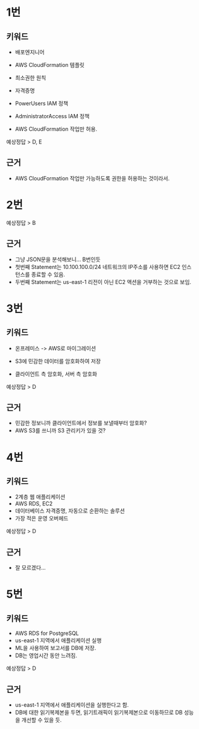 # 1번
## 키워드
- 배포엔지니어
- AWS CloudFormation 템플릿
- 최소권한 원칙

- 자격증명
- PowerUsers IAM 정책
- AdministratorAccess IAM 정책
- AWS CloudFormation 작업만 허용.

예상정답 > D, E

## 근거
- AWS CloudFormation 작업만 가능하도록 권한을 허용하는 것이라서.



# 2번
예상정답 > B

## 근거
- 그냥 JSON문을 분석해보니... B번인듯
- 첫번째 Statement는 10.100.100.0/24 네트워크의 IP주소를 사용하면 EC2 인스턴스를 종료할 수 있음.
- 두번째 Statement는 us-east-1 리전이 아닌 EC2 액션을 거부하는 것으로 보임.



# 3번
## 키워드
- 온프레미스 -> AWS로 마이그레이션
- S3에 민감한 데이터를 암호화하여 저장

- 클라이언트 측 암호화, 서버 측 암호화

예상정답 > D

## 근거
- 민감한 정보니까 클라이언트에서 정보를 보낼때부터 암호화?
- AWS S3를 쓰니까 S3 관리키가 있을 것?



# 4번
## 키워드
- 2계층 웹 애플리케이션
- AWS RDS, EC2
- 데이터베이스 자격증명, 자동으로 순환하는 솔루션
- 가장 적은 운영 오버헤드

예상정답 > D
## 근거
- 잘 모르겠다...



# 5번
## 키워드
- AWS RDS for PostgreSQL
- us-east-1 지역에서 애플리케이션 실행
- ML을 사용하여 보고서를 DB에 저장.
- DB는 영업시간 동안 느려짐.

예상정답 > D
## 근거
- us-east-1 지역에서 애플리케이션을 실행한다고 함.
- DB에 대한 읽기복제본을 두면, 읽기트래픽이 읽기복제본으로 이동하므로 DB 성능을 개선할 수 있을 듯.

